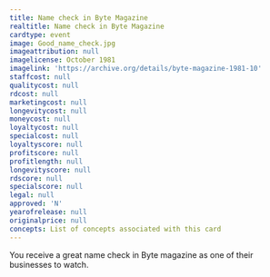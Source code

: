 ```yaml
---
title: Name check in Byte Magazine
realtitle: Name check in Byte Magazine
cardtype: event
image: Good_name_check.jpg
imageattribution: null
imagelicense: October 1981
imagelink: 'https://archive.org/details/byte-magazine-1981-10'
staffcost: null
qualitycost: null
rdcost: null
marketingcost: null
longevitycost: null
moneycost: null
loyaltycost: null
specialcost: null
loyaltyscore: null
profitscore: null
profitlength: null
longevityscore: null
rdscore: null
specialscore: null
legal: null
approved: 'N'
yearofrelease: null
originalprice: null
concepts: List of concepts associated with this card
---
```


You receive a great name check in Byte magazine as one of their businesses to watch.
